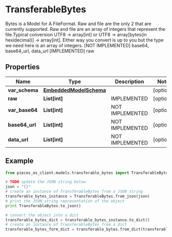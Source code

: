 # TransferableBytes

Bytes is a Model for A FileFormat. Raw and file are the only 2 that are currently supported. Raw and file are an array of integers that represent the file.Typical conversion UTF8 -> array[int] or UTF8 -> array[bytes(in hexidecimal)] -> array[int]. Either way you convert is up to you but the type we need here is an array of integers.  [NOT IMPLEMENTED] base64, base64_url, data_url [IMPLEMENTED] raw

## Properties

Name | Type | Description | Notes
------------ | ------------- | ------------- | -------------
**var_schema** | [**EmbeddedModelSchema**](EmbeddedModelSchema) |  | [optional] 
**raw** | **List[int]** | IMPLEMENTED | [optional] 
**var_base64** | **List[int]** | NOT IMPLEMENTED | [optional] 
**base64_url** | **List[int]** | NOT IMPLEMENTED | [optional] 
**data_url** | **List[int]** | NOT IMPLEMENTED | [optional] 

## Example

```python
from pieces_os_client.models.transferable_bytes import TransferableBytes

# TODO update the JSON string below
json = "{}"
# create an instance of TransferableBytes from a JSON string
transferable_bytes_instance = TransferableBytes.from_json(json)
# print the JSON string representation of the object
print TransferableBytes.to_json()

# convert the object into a dict
transferable_bytes_dict = transferable_bytes_instance.to_dict()
# create an instance of TransferableBytes from a dict
transferable_bytes_form_dict = transferable_bytes.from_dict(transferable_bytes_dict)
```



